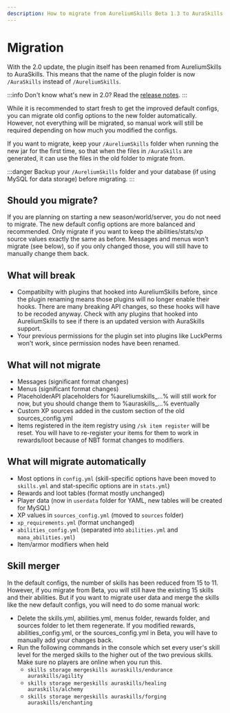 ```yaml
---
description: How to migrate from AureliumSkills Beta 1.3 to AuraSkills 2.0
---
```


# Migration

With the 2.0 update, the plugin itself has been renamed from AureliumSkills to AuraSkills. This means that the name of the plugin folder is now `/AuraSkills` instead of `/AureliumSkills`.

:::info
Don't know what's new in 2.0? Read the [release notes](release-notes/2.0.md).
:::

While it is recommended to start fresh to get the improved default configs, you can migrate old config options to the new folder automatically. However, not everything will be migrated, so manual work will still be required depending on how much you modified the configs.

If you want to migrate, keep your `/AureliumSkills` folder when running the new jar for the first time, so that when the files in `/AuraSkills` are generated, it can use the files in the old folder to migrate from.

:::danger
Backup your `/AureliumSkills` folder and your database (if using MySQL for data storage) before migrating.
:::

## Should you migrate?

If you are planning on starting a new season/world/server, you do not need to migrate. The new default config options are more balanced and recommended. Only migrate if you want to keep the abilities/stats/xp source values exactly the same as before. Messages and menus won't migrate (see below), so if you only changed those, you will still have to manually change them back.

## What will break

* Compatibilty with plugins that hooked into AureliumSkills before, since the plugin renaming means those plugins will no longer enable their hooks. There are many breaking API changes, so these hooks will have to be recoded anyway. Check with any plugins that hooked into AureliumSkills to see if there is an updated version with AuraSkills support.
* Your previous permissions for the plugin set into plugins like LuckPerms won't work, since permission nodes have been renamed.

## What will not migrate

* Messages (significant format changes)
* Menus (significant format changes)
* PlaceholderAPI placeholders for %aureliumskills\_...% will still work for now, but you should change them to %auraskills\_...% eventually
* Custom XP sources added in the custom section of the old sources\_config.yml
* Items registered in the item registry using `/sk item register` will be reset. You will have to re-register your items for them to work in rewards/loot because of NBT format changes to modifiers.

## What will migrate automatically

* Most options in `config.yml` (skill-specific options have been moved to `skills.yml` and stat-specific options are in `stats.yml`)
* Rewards and loot tables (format mostly unchanged)
* Player data (now in `userdata` folder for YAML, new tables will be created for MySQL)
* XP values in `sources_config.yml` (moved to `sources` folder)
* `xp_requirements.yml` (format unchanged)
* `abilities_config.yml` (separated into `abilities.yml` and `mana_abilities.yml`)
* Item/armor modifiers when held

## Skill merger

In the default configs, the number of skills has been reduced from 15 to 11. However, if you migrate from Beta, you will still have the existing 15 skills and their abilities. But if you want to migrate user data and merge the skills like the new default configs, you will need to do some manual work:

* Delete the skills.yml, abilities.yml, menus folder, rewards folder, and sources folder to let them regenerate. If you modified rewards, abilities\_config.yml, or the sources\_config.yml in Beta, you will have to manually add your changes back.
* Run the following commands in the console which set every user's skill level for the merged skills to the higher out of the two previous skills. Make sure no players are online when you run this.
  * `skills storage mergeskills auraskills/endurance auraskills/agility`
  * `skills storage mergeskills auraskills/healing auraskills/alchemy`
  * `skills storage mergeskills auraskills/forging auraskills/enchanting`
